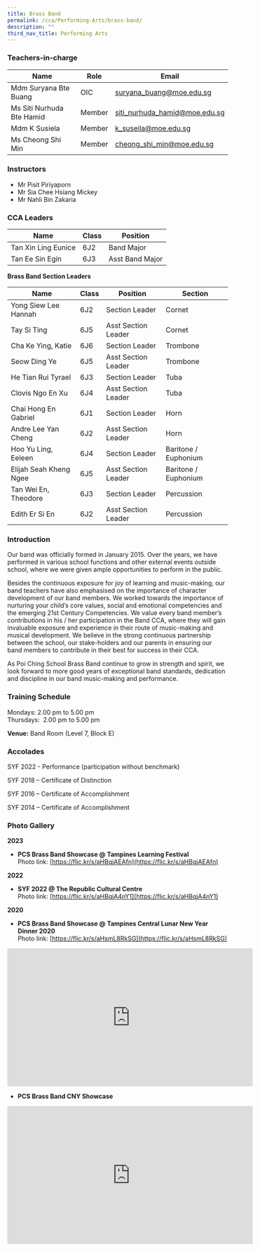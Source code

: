 ```yaml
---
title: Brass Band
permalink: /cca/Performing-Arts/brass-band/
description: ""
third_nav_title: Performing Arts
---
```

### Teachers-in-charge

| Name | Role | Email |
| -------- | -------- | -------- |
|Mdm Suryana Bte Buang   | OIC  | suryana_buang@moe.edu.sg      |
|Ms Siti Nurhuda Bte Hamid     | Member     | siti_nurhuda_hamid@moe.edu.sg     | 
|Mdm K Susiela   | Member     | k_suseila@moe.edu.sg   
| Ms Cheong Shi Min  | Member     | cheong_shi_min@moe.edu.sg    | 


### Instructors

 
*    Mr Pisit Piriyaporn
*    Mr Sia Chee Hsiang Mickey
*    Mr Nahli Bin Zakaria

	
### CCA Leaders

|Name | Class | Position     | 
| -------- | -------- | -------- |
|Tan Xin Ling Eunice     | 6J2     | Band Major    |
| Tan Ee Sin Egin    | 6J3     | Asst Band Major     |



**Brass Band   Section Leaders** 

| Name | Class | Position | Section |
| -------- | -------- | -------- |-------- |
| Yong Siew Lee Hannah  | 6J2     | Section Leader  |Cornet
| Tay Si Ting   | 6J5    |  Asst Section Leader | Cornet  |
|Cha Ke  Ying, Katie  | 6J6     | Section Leader |Trombone
| Seow Ding Ye    | 6J5    |  Asst Section Leader |Trombone
|He Tian Rui Tyrael    | 6J3  |  Section Leader | Tuba   |
| Clovis Ngo En Xu   | 6J4   | Asst Section Leader | Tuba   |
| Chai Hong En Gabriel  | 6J1|  Section Leader  | Horn   |
|Andre Lee Yan Cheng | 6J2    |  Asst Section Leader | Horn   |
|Hoo Yu Ling, Eeleen |6J4   | Section Leader |Baritone / Euphonium   |
|Elijah Seah Kheng Ngee | 6J5  |  Asst Section Leader |Baritone / Euphonium
|Tan Wei En, Theodore | 6J3  |  Section Leader | Percussion   |
|Edith Er Si En | 6J2 |  Asst Section Leader   |Percussion   |


### Introduction
Our band was officially formed in January 2015. Over the years, we have performed in various school functions and other external events outside school, where we were given ample opportunities to perform in the public. 

Besides the continuous exposure for joy of learning and music-making, our band teachers have also emphasised on the importance of character development of our band members. We worked towards the importance of nurturing your child’s core values, social and emotional competencies and the emerging 21st&nbsp;Century Competencies. We value every band member’s contributions in his / her participation in the Band CCA, where they will gain invaluable exposure and experience in their route of music-making and musical development. We believe in the strong continuous partnership between the school, our stake-holders and our parents in ensuring our band members to contribute in their best for success in their CCA.


As Poi Ching School Brass Band continue to grow in strength and spirit, we look forward to more good years of exceptional band standards, dedication and discipline in our band music-making and performance.

### Training Schedule


Mondays: 2.00 pm to 5.00 pm<br>
Thursdays: &nbsp;2.00 pm to 5.00 pm<br>

**Venue:**
Band Room (Level 7, Block E)
 
### Accolades

SYF 2022 - Performance (participation without benchmark)

SYF 2018 – Certificate of Distinction

SYF 2016 – Certificate of Accomplishment

SYF 2014 – Certificate of Accomplishment

### Photo Gallery

**2023**

* **PCS Brass Band Showcase @ Tampines Learning Festival** <br>
	Photo link: [https://flic.kr/s/aHBqjAEAfn](https://flic.kr/s/aHBqjAEAfn)

**2022**

* **SYF 2022 @ The Republic Cultural Centre**<br>
		Photo link: [https://flic.kr/s/aHBqjA4nY1](https://flic.kr/s/aHBqjA4nY1)

**2020**

* **PCS Brass Band Showcase @ Tampines Central Lunar New Year Dinner 2020**<br>                       Photo link: [https://flic.kr/s/aHsmL8RkSG](https://flic.kr/s/aHsmL8RkSG)



<iframe width="560" height="315" src="https://www.youtube.com/embed/c4PIjgfjQyo" title="YouTube video player" frameborder="0" allow="accelerometer; autoplay; clipboard-write; encrypted-media; gyroscope; picture-in-picture" allowfullscreen=""></iframe>


* **PCS Brass Band CNY Showcase**

<iframe width="560" height="315" src="https://www.youtube.com/embed/qThpBak6THo" title="YouTube video player" frameborder="0" allow="accelerometer; autoplay; clipboard-write; encrypted-media; gyroscope; picture-in-picture" allowfullscreen=""></iframe>